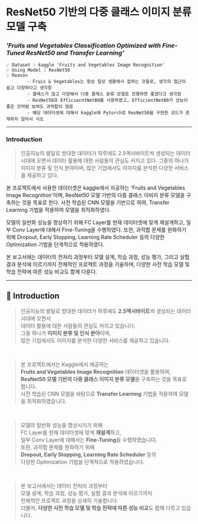 # ResNet50 기반의 다중 클래스 이미지 분류 모델 구축
### ***'Fruits and Vegetables Classification Optimized with Fine-Tuned ResNet50 and Transfer Learning'***

    💡 Dataset : kaggle 'Fruits and Vegetables Image Recognition'
    💡 Using Model : ResNet50
    💡 Reason
            - Fruis & Vegetables는 항상 일상 생활에서 접하는 것들로, 생각의 접근이 쉽고 다양하다고 생각함
            - 클래스가 많고 다양해서 다중 클래스 분류 모델로 진행하면 좋겠다고 생각함
            - ResNet50과 EfficiecntNetB0를 사용하였고, EfficientNetB0가 성능이 좋은 것처럼 보여도 과적합이 많음
            - 해당 데이터셋에 대해서 kaggle에 Pytorch로 ResNet50을 구현한 코드가 존재하지 않아서 시도


---

### Introduction

>  인공지능의 발달로 방대한 데이터가 하루에도 2.5엑사바이트씩 생성되는 데이터 시대에 오면서 데이터 활용헤 대한 사람들의 관심도 커지고 있다. 그중의 하나가 이미지 분류 및 인식 분야이며, 많은 기업에서도 이미지를 분석한 다양한 서비스를 제공하고 있다.   
>  
  본 프로젝트에서 사용한 데이터셋은 kaggle에서 자공하는 'Fruits and Vegetables Image Recognition'이며, ResNet50 모델 기반의 다중 클래스 이비지 분류 모델을 구축하는 것을 목표로 한다. 사전 학습된 CNN 모델을 기반으로 하여, Transfer Learning 기법을 적용하여 모델을 최적화하였다.  
>  
  모델의 일반화 성능을 향상하기 위해 FC Layer를 현재 데이터셋에 맞게 재설계하고, 일부 Conv Layer에 대해서 Fine-Tuning을 수행하였다. 또한, 과적합 문제를 완화하기 위해 Dropout, Early Stopping, Learning Rate Scheduler 등의 다양한 Optimization 기법을 단계적으로 적용하였다.  
  
  본 보고서에는 데이터의 전처리 과정부터 모델 설계, 학습 과정, 성능 평가, 그리고 실험 결과 분석에 이르기까지 전체적인 프로젝트 과정을 기술하며, 다양한 사전 학습 모델 및 학습 전략에 따른 성능 비교도 함께 다룬다. 

---

## 📌 Introduction

> 인공지능의 발달로 방대한 데이터가 하루에도 **2.5엑사바이트**씩 생성되는 데이터 시대에 오면서  
> 데이터 활용에 대한 사람들의 관심도 커지고 있습니다.  
> 그중 하나가 **이미지 분류 및 인식 분야**이며,  
> 많은 기업에서도 이미지를 분석한 다양한 서비스를 제공하고 있습니다.

&nbsp;

> 본 프로젝트에서는 Kaggle에서 제공하는  
> **Fruits and Vegetables Image Recognition** 데이터셋을 활용하여,  
> **ResNet50 모델 기반의 다중 클래스 이미지 분류 모델**을 구축하는 것을 목표로 합니다.  
> 사전 학습된 CNN 모델을 바탕으로 **Transfer Learning** 기법을 적용하여 모델을 최적화하였습니다.

&nbsp;

> 모델의 일반화 성능을 향상시키기 위해  
> FC Layer를 현재 데이터셋에 맞게 **재설계**하고,  
> 일부 Conv Layer에 대해서는 **Fine-Tuning**을 수행하였습니다.  
> 또한, 과적합 문제를 완화하기 위해  
> **Dropout, Early Stopping, Learning Rate Scheduler** 등의  
> 다양한 Optimization 기법을 단계적으로 적용하였습니다.

&nbsp;

> 본 보고서에서는 데이터 전처리 과정부터  
> 모델 설계, 학습 과정, 성능 평가, 실험 결과 분석에 이르기까지  
> 전체적인 프로젝트 과정을 상세히 기술합니다.  
> 더불어, **다양한 사전 학습 모델 및 학습 전략에 따른 성능 비교**도 함께 다루고 있습니다.



